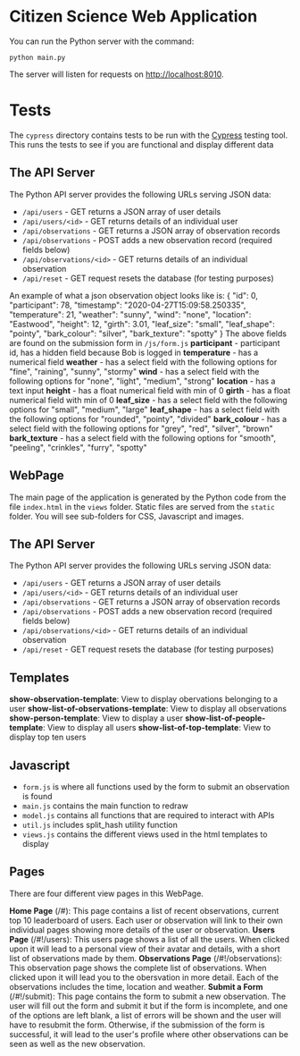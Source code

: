 # Citizen Science Web Application
You can run the Python server with the command:
```
python main.py
``` 

The server will listen for requests on 
[http://localhost:8010](http://localhost:8010/).

# Tests
The `cypress` directory contains tests to be run with the [Cypress](https://cypress.io) testing tool.
This runs the tests to see if you are functional and display different data

## The API Server

The Python API server provides the following URLs serving JSON data:

* `/api/users` - GET returns a JSON array of user details
* `/api/users/<id>` - GET returns details of an individual user
* `/api/observations` - GET returns a JSON array of observation records
* `/api/observations` - POST adds a new observation record (required fields below)
* `/api/observations/<id>` - GET returns details of an individual observation
* `/api/reset` - GET request resets the database (for testing purposes)

An example of what a json observation object looks like is:
        {
            "id": 0,
            "participant": 78,
            "timestamp": "2020-04-27T15:09:58.250335",
            "temperature": 21,
            "weather": "sunny",
            "wind": "none",
            "location": "Eastwood",
            "height": 12,
            "girth": 3.01,
            "leaf_size": "small",
            "leaf_shape": "pointy",
            "bark_colour": "silver",
            "bark_texture": "spotty"
        }
The above fields are found on the submission form in `/js/form.js`
**participant** - participant id, has a hidden field because Bob is logged in
**temperature** - has a numerical field
**weather** - has a select field with the following options for "fine", "raining", "sunny", "stormy"
**wind** - has a select field with the following options for "none", "light", "medium", "strong"
**location** - has a text input
**height** - has a float numerical field with min of 0
**girth** - has a float numerical field with min of 0
**leaf_size** - has a select field with the following options for "small", "medium", "large"
**leaf_shape** - has a select field with the following options for "rounded", "pointy", "divided"
**bark_colour** - has a select field with the following options for "grey", "red", "silver", "brown"
**bark_texture** - has a select field with the following options for "smooth", "peeling", "crinkles", "furry", "spotty"

## WebPage

The main page of the application is generated by the Python code from the file `index.html` in the `views` folder. Static files are served from the `static` folder. You will see sub-folders for CSS, Javascript and images.  

## The API Server

The Python API server provides the following URLs serving JSON data:

* `/api/users` - GET returns a JSON array of user details
* `/api/users/<id>` - GET returns details of an individual user
* `/api/observations` - GET returns a JSON array of observation records
* `/api/observations` - POST adds a new observation record (required fields below)
* `/api/observations/<id>` - GET returns details of an individual observation
* `/api/reset` - GET request resets the database (for testing purposes)

## Templates

**show-observation-template**: View to display obervations belonging to a user
**show-list-of-observations-template**: View to display all observations
**show-person-template**: View to display a user
**show-list-of-people-template**: View to display all users
**show-list-of-top-template**: View to display top ten users


## Javascript 
* `form.js` is where all functions used by the form to submit an observation is found
* `main.js` contains the main function to redraw    
* `model.js` contains all functions that are required to interact with APIs
* `util.js` includes split_hash utility function
* `views.js` contains the different views used in the html templates to display

## Pages
There are four different view pages in this WebPage.

**Home Page** (/#): This page contains a list of recent observations, current top 10 leaderboard of users. Each user or observation will link to their own individual pages showing more details of the user or observation.
**Users Page** (/#!/users): This users page shows a list of all the users. When clicked upon it will lead to a personal view of their avatar and details, with a short list of observations made by them.
**Observations Page** (/#!/observations): This observation page shows the complete list of observations. When clicked upon it will lead you to the obersvation in more detail. Each of the observations includes the time, location and weather.
**Submit a Form** (/#!/submit): This page contains the form to submit a new observation. The user will fill out the form and submit it but if the form is incomplete, and one of the options are left blank, a list of errors will be shown and the user will have to resubmit the form. Otherwise, if the submission of the form is successful, it will lead to the user's profile where other observations can be seen as well as the new observation.


